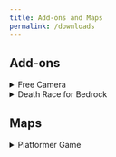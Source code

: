 ```yaml
---
title: Add-ons and Maps
permalink: /downloads
---
```


## Add-ons

<details>
<summary>Free Camera</summary>
This add-on allows you to switch into Free Camera mode, similar to Freecam for Java Edition. In this mode, you can fly around within your render distance independent of your player!
<br>
 <iframe width="1280" height="699" src="https://www.youtube.com/embed/oX_L6tGGZmA" title="FREE CAMERA Add-on for Minecraft Bedrock 1.20.30 | DOWNLOAD in Description" frameborder="0" allow="accelerometer; autoplay; clipboard-write; encrypted-media; gyroscope; picture-in-picture; web-share" allowfullscreen></iframe>
 <br>
<a href="https://github.com/JWForever5504/jwforever/releases/download/Free_Camera/free_camera.mcaddon">Download</a>
<br>
<a href="https://mcpedl.com/free-camera/">MCPEDL - More Info</a>

</details>
 
<details>
<summary>Death Race for Bedrock</summary>
This add-on creates a race to see who can die in a randomly assigned way first. Great fun for a group of friends!
<br>
<a href="https://github.com/JWForever5504/jwforever/releases/download/Death_Race/death_race.mcaddon">Download</a>
<br>
<a href="https://mcpedl.com/death-race-for-bedrock/">MCPEDL - More Info</a>

</details>

## Maps
<details>
<summary>Platformer Game</summary>
This map is a simple platformer game made using commands and a resource pack.

<br>
<iframe width="1280" height="699" src="https://www.youtube.com/embed/cX0lyl_CfTI" title="2D PLATFORMER GAME for Minecraft Bedrock | Download in Description" frameborder="0" allow="accelerometer; autoplay; clipboard-write; encrypted-media; gyroscope; picture-in-picture; web-share" allowfullscreen></iframe>
<br>
<a href="https://github.com/JWForever5504/jwforever/releases/download/Platformer_Game/platformer_game.mcworld">Download</a>
<br>
MCPEDL Page Coming Soon
</details>

